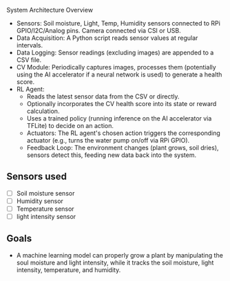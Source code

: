 System Architecture Overview
 - Sensors: Soil moisture, Light, Temp, Humidity sensors connected to RPi GPIO/I2C/Analog pins. Camera connected via CSI or USB.
 - Data Acquisition: A Python script reads sensor values at regular intervals.
 - Data Logging: Sensor readings (excluding images) are appended to a CSV file.
 - CV Module: Periodically captures images, processes them (potentially using the AI accelerator if a neural network is used) to generate a health score.
 - RL Agent:
   - Reads the latest sensor data from the CSV or directly.
   - Optionally incorporates the CV health score into its state or reward calculation.
   - Uses a trained policy (running inference on the AI accelerator via TFLite) to decide on an action.
   - Actuators: The RL agent's chosen action triggers the corresponding actuator (e.g., turns the water pump on/off via RPi GPIO).
   - Feedback Loop: The environment changes (plant grows, soil dries), sensors detect this, feeding new data back into the system.



## Sensors used
- [ ] Soil moisture sensor
- [ ] Humidity sensor
- [ ] Temperature sensor
- [ ] light intensity sensor

## Goals
 - A machine learning model can properly grow a plant by manipulating the soul moisture and light intensity, while it tracks the soil moisture, light intensity, temperature, and humidity.
